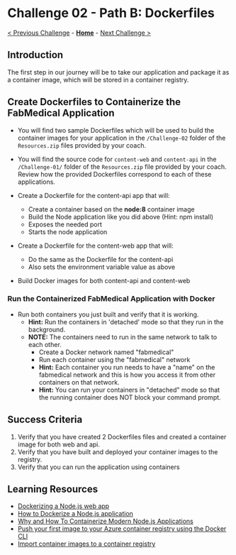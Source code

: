 # Challenge 02 - Path B: Dockerfiles

[< Previous Challenge](./Challenge-01.md) - **[Home](../README.md)** - [Next Challenge >](./Challenge-03.md)

## Introduction

The first step in our journey will be to take our application and package it as a container image, which will be stored in a container registry.

## Create Dockerfiles to Containerize the FabMedical Application
- You will find two sample Dockerfiles which will be used to build the container images for your application in the `/Challenge-02` folder of the `Resources.zip` files provided by your coach.
- You will find the source code for `content-web` and `content-api` in the `/Challenge-01/` folder of the `Resources.zip` file provided by your coach. Review how the provided Dockerfiles correspond to each of these applications.
- Create a Dockerfile for the content-api app that will:
	- Create a container based on the **node:8** container image
	- Build the Node application like you did above (Hint: npm install)
	- Exposes the needed port
	- Starts the node application

- Create a Dockerfile for the content-web app that will:
	- Do the same as the Dockerfile for the content-api
	- Also sets the environment variable value as above

- Build Docker images for both content-api and content-web

### Run the Containerized FabMedical Application with Docker

- Run both containers you just built and verify that it is working. 
	- **Hint:** Run the containers in 'detached' mode so that they run in the background.
	- **NOTE:** The containers need to run in the same network to talk to each other. 
		- Create a Docker network named "fabmedical"
		- Run each container using the "fabmedical" network
		- **Hint:** Each container you run needs to have a "name" on the fabmedical network and this is how you access it from other containers on that network.
		- **Hint:** You can run your containers in "detached" mode so that the running container does NOT block your command prompt.



## Success Criteria

1. Verify that you have created 2 Dockerfiles files and created a container image for both web and api.
1. Verify that you have built and deployed your container images to the registry.
1. Verify that you can run the application using containers


## Learning Resources

- [Dockerizing a Node.js web app](https://nodejs.org/en/docs/guides/nodejs-docker-webapp/)
- [How to Dockerize a Node.js application](https://buddy.works/guides/how-dockerize-node-application)
- [Why and How To Containerize Modern Node.js Applications](https://www.cuelogic.com/blog/why-and-how-to-containerize-modern-nodejs-applications)
- [Push your first image to your Azure container registry using the Docker CLI](https://learn.microsoft.com/en-us/azure/container-registry/container-registry-get-started-docker-cli?tabs=azure-cli)
- [Import container images to a container registry](https://learn.microsoft.com/en-us/azure/container-registry/container-registry-import-images?tabs=azure-cli)
